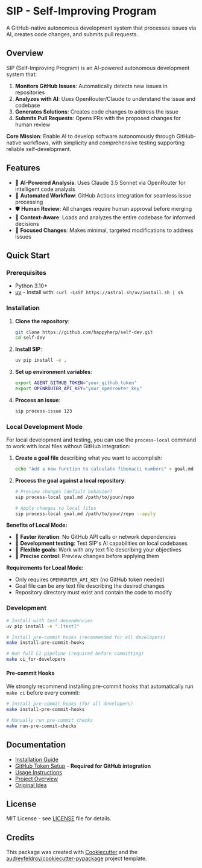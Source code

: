 # SIP - Self-Improving Program

A GitHub-native autonomous development system that processes issues via AI, creates code changes, and submits pull requests.

## Overview

SIP (Self-Improving Program) is an AI-powered autonomous development system that:

1. **Monitors GitHub Issues**: Automatically detects new issues in repositories
2. **Analyzes with AI**: Uses OpenRouter/Claude to understand the issue and codebase
3. **Generates Solutions**: Creates code changes to address the issue
4. **Submits Pull Requests**: Opens PRs with the proposed changes for human review

**Core Mission**: Enable AI to develop software autonomously through GitHub-native workflows, with simplicity and comprehensive testing supporting reliable self-development.

## Features

- 🤖 **AI-Powered Analysis**: Uses Claude 3.5 Sonnet via OpenRouter for intelligent code analysis
- 🔄 **Automated Workflow**: GitHub Actions integration for seamless issue processing
- 🛡️ **Human Review**: All changes require human approval before merging
- 📁 **Context-Aware**: Loads and analyzes the entire codebase for informed decisions
- 🎯 **Focused Changes**: Makes minimal, targeted modifications to address issues

## Quick Start

### Prerequisites
- Python 3.10+
- [uv](https://docs.astral.sh/uv/) - Install with: `curl -LsSf https://astral.sh/uv/install.sh | sh`

### Installation

1. **Clone the repository**:
   ```bash
   git clone https://github.com/happyherp/self-dev.git
   cd self-dev
   ```

2. **Install SIP**:
   ```bash
   uv pip install -e .
   ```

3. **Set up environment variables**:
   ```bash
   export AGENT_GITHUB_TOKEN="your_github_token"
   export OPENROUTER_API_KEY="your_openrouter_key"
   ```

4. **Process an issue**:
   ```bash
   sip process-issue 123
   ```

### Local Development Mode

For local development and testing, you can use the `process-local` command to work with local files without GitHub integration:

1. **Create a goal file** describing what you want to accomplish:
   ```bash
   echo "Add a new function to calculate fibonacci numbers" > goal.md
   ```

2. **Process the goal against a local repository**:
   ```bash
   # Preview changes (default behavior)
   sip process-local goal.md /path/to/your/repo
   
   # Apply changes to local files
   sip process-local goal.md /path/to/your/repo --apply
   ```

**Benefits of Local Mode:**
- 🚀 **Faster iteration**: No GitHub API calls or network dependencies
- 🔧 **Development testing**: Test SIP's AI capabilities on local codebases
- 📝 **Flexible goals**: Work with any text file describing your objectives
- 🎯 **Precise control**: Preview changes before applying them

**Requirements for Local Mode:**
- Only requires `OPENROUTER_API_KEY` (no GitHub token needed)
- Goal file can be any text file describing the desired changes
- Repository directory must exist and contain the code to modify

### Development

```bash
# Install with test dependencies
uv pip install -e ".[test]"

# Install pre-commit hooks (recommended for all developers)
make install-pre-commit-hooks

# Run full CI pipeline (required before committing)
make ci_for-developers
```

#### Pre-commit Hooks

We strongly recommend installing pre-commit hooks that automatically run `make ci` before every commit:

```bash
# Install pre-commit hooks (for all developers)
make install-pre-commit-hooks

# Manually run pre-commit checks
make run-pre-commit-checks
```

## Documentation

- [Installation Guide](docs/installation.md)
- [GitHub Token Setup](docs/github-token-setup.md) - **Required for GitHub integration**
- [Usage Instructions](docs/usage.md)
- [Project Overview](PROJECT.md)
- [Original Idea](idea.md)

## License

MIT License - see [LICENSE](LICENSE) file for details.

## Credits

This package was created with [Cookiecutter](https://github.com/audreyfeldroy/cookiecutter) and the [audreyfeldroy/cookiecutter-pypackage](https://github.com/audreyfeldroy/cookiecutter-pypackage) project template.
